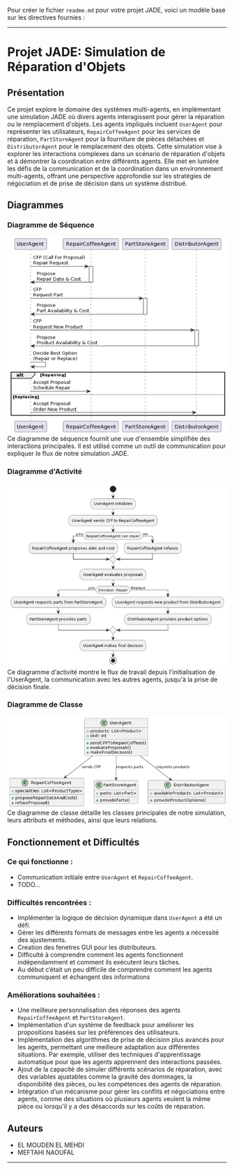 Pour créer le fichier `readme.md` pour votre projet JADE, voici un modèle basé sur les directives fournies :

---

# Projet JADE: Simulation de Réparation d'Objets

## Présentation
Ce projet explore le domaine des systèmes multi-agents, en implémentant une simulation JADE où divers agents interagissent pour gérer la réparation ou le remplacement d'objets. Les agents impliqués incluent `UserAgent` pour représenter les utilisateurs, `RepairCoffeeAgent` pour les services de réparation, `PartStoreAgent` pour la fourniture de pièces détachées et `DistributorAgent` pour le remplacement des objets. Cette simulation vise à explorer les interactions complexes dans un scénario de réparation d'objets et à démontrer la coordination entre différents agents. Elle met en lumière les défis de la communication et de la coordination dans un environnement multi-agents, offrant une perspective approfondie sur les stratégies de négociation et de prise de décision dans un système distribué.

## Diagrammes
### Diagramme de Séquence
![Diagramme de Séquence](/diagramme1.png)
Ce diagramme de séquence fournit une vue d'ensemble simplifiée des interactions principales. Il est utilisé comme un outil de communication pour expliquer le flux de notre simulation JADE.
### Diagramme d'Activité
![Diagramme d‘Activité](/activity.png)
Ce diagramme d‘activité montre le flux de travail depuis l'initialisation de l'UserAgent, la communication avec les autres agents, jusqu'à la prise de décision finale.
### Diagramme de Classe
![Diagramme de classe](/class.png)
Ce diagramme de classe détaille les classes principales de notre simulation, leurs attributs et méthodes, ainsi que leurs relations.

## Fonctionnement et Difficultés
### Ce qui fonctionne :
- Communication initiale entre `UserAgent` et `RepairCoffeeAgent`.
- TODO...
  
### Difficultés rencontrées :
- Implémenter la logique de décision dynamique dans `UserAgent` a été un défi.
- Gérer les différents formats de messages entre les agents a nécessité des ajustements.
- Creation des fenetres GUI pour les distributeurs.
- Difficulté à comprendre comment les agents fonctionnent indépendamment et comment ils exécutent leurs tâches.
- Au début c‘était un peu difficile de comprendre comment les agents communiquent et échangent des informations

### Améliorations souhaitées :
- Une meilleure personnalisation des réponses des agents `RepairCoffeeAgent` et `PartStoreAgent`.
- Implémentation d'un système de feedback pour améliorer les propositions basées sur les préférences des utilisateurs.
- Implémentation des algorithmes de prise de décision plus avancés pour les agents, permettant une meilleure adaptation aux différentes situations. Par exemple, utiliser des techniques d'apprentissage automatique pour que les agents apprennent des interactions passées.
- Ajout de la capacité de simuler différents scénarios de réparation, avec des variables ajustables comme la gravité des dommages, la disponibilité des pièces, ou les compétences des agents de réparation.
- Intégration d‘un mécanisme pour gérer les conflits et négociations entre agents, comme des situations où plusieurs agents veulent la même pièce ou lorsqu'il y a des désaccords sur les coûts de réparation.

## Auteurs
- EL MOUDEN EL MEHDI
- MEFTAHI NAOUFAL

---

